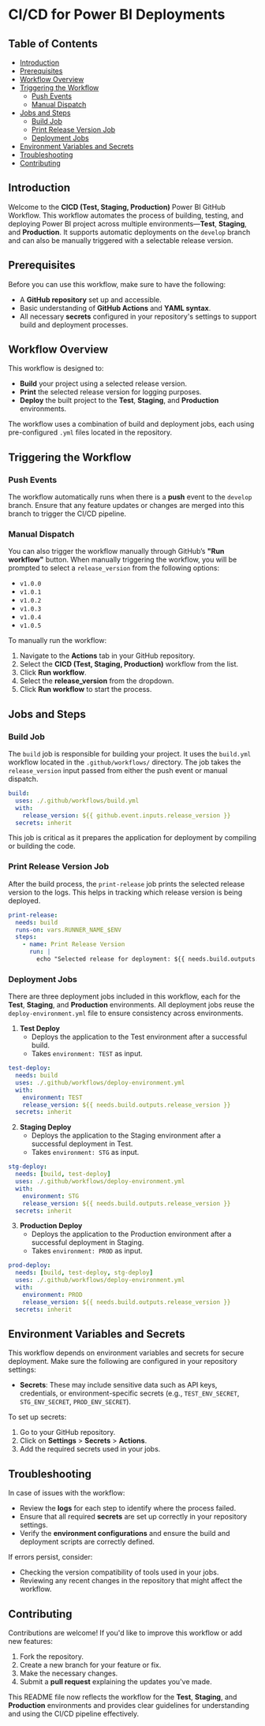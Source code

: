 # CI/CD for Power BI Deployments
## Table of Contents
- [Introduction](#introduction)
- [Prerequisites](#prerequisites)
- [Workflow Overview](#workflow-overview)
- [Triggering the Workflow](#triggering-the-workflow)
  - [Push Events](#push-events)
  - [Manual Dispatch](#manual-dispatch)
- [Jobs and Steps](#jobs-and-steps)
  - [Build Job](#build-job)
  - [Print Release Version Job](#print-release-version-job)
  - [Deployment Jobs](#deployment-jobs)
- [Environment Variables and Secrets](#environment-variables-and-secrets)
- [Troubleshooting](#troubleshooting)
- [Contributing](#contributing)

## Introduction

Welcome to the **CICD (Test, Staging, Production)** Power BI GitHub Workflow. This workflow automates the process of building, testing, and deploying Power BI project across multiple environments—**Test**, **Staging**, and **Production**. It supports automatic deployments on the `develop` branch and can also be manually triggered with a selectable release version.

## Prerequisites

Before you can use this workflow, make sure to have the following:
- A **GitHub repository** set up and accessible.
- Basic understanding of **GitHub Actions** and **YAML syntax**.
- All necessary **secrets** configured in your repository's settings to support build and deployment processes.
  
## Workflow Overview

This workflow is designed to:
- **Build** your project using a selected release version.
- **Print** the selected release version for logging purposes.
- **Deploy** the built project to the **Test**, **Staging**, and **Production** environments.

The workflow uses a combination of build and deployment jobs, each using pre-configured `.yml` files located in the repository.

## Triggering the Workflow

### Push Events

The workflow automatically runs when there is a **push** event to the `develop` branch. Ensure that any feature updates or changes are merged into this branch to trigger the CI/CD pipeline.

### Manual Dispatch

You can also trigger the workflow manually through GitHub’s **"Run workflow"** button. When manually triggering the workflow, you will be prompted to select a `release_version` from the following options:
- `v1.0.0`
- `v1.0.1`
- `v1.0.2`
- `v1.0.3`
- `v1.0.4`
- `v1.0.5`

To manually run the workflow:
1. Navigate to the **Actions** tab in your GitHub repository.
2. Select the **CICD (Test, Staging, Production)** workflow from the list.
3. Click **Run workflow**.
4. Select the **release_version** from the dropdown.
5. Click **Run workflow** to start the process.

## Jobs and Steps

### Build Job

The `build` job is responsible for building your project. It uses the `build.yml` workflow located in the `.github/workflows/` directory. The job takes the `release_version` input passed from either the push event or manual dispatch.

```yaml
build:
  uses: ./.github/workflows/build.yml
  with:
    release_version: ${{ github.event.inputs.release_version }}
  secrets: inherit
```

This job is critical as it prepares the application for deployment by compiling or building the code.

### Print Release Version Job

After the build process, the `print-release` job prints the selected release version to the logs. This helps in tracking which release version is being deployed.

```yaml
print-release:
  needs: build
  runs-on: vars.RUNNER_NAME_$ENV
  steps:
    - name: Print Release Version
      run: |
        echo "Selected release for deployment: ${{ needs.build.outputs.release_version }}"
```

### Deployment Jobs

There are three deployment jobs included in this workflow, each for the **Test**, **Staging**, and **Production** environments. All deployment jobs reuse the `deploy-environment.yml` file to ensure consistency across environments.

1. **Test Deploy**
   - Deploys the application to the Test environment after a successful build.
   - Takes `environment: TEST` as input.

```yaml
test-deploy:
  needs: build
  uses: ./.github/workflows/deploy-environment.yml
  with:
    environment: TEST
    release_version: ${{ needs.build.outputs.release_version }}
  secrets: inherit
```

2. **Staging Deploy**
   - Deploys the application to the Staging environment after a successful deployment in Test.
   - Takes `environment: STG` as input.

```yaml
stg-deploy:
  needs: [build, test-deploy]
  uses: ./.github/workflows/deploy-environment.yml
  with:
    environment: STG
    release_version: ${{ needs.build.outputs.release_version }}
  secrets: inherit
```

3. **Production Deploy**
   - Deploys the application to the Production environment after a successful deployment in Staging.
   - Takes `environment: PROD` as input.

```yaml
prod-deploy:
  needs: [build, test-deploy, stg-deploy]
  uses: ./.github/workflows/deploy-environment.yml
  with:
    environment: PROD
    release_version: ${{ needs.build.outputs.release_version }}
  secrets: inherit
```

## Environment Variables and Secrets

This workflow depends on environment variables and secrets for secure deployment. Make sure the following are configured in your repository settings:

- **Secrets**: These may include sensitive data such as API keys, credentials, or environment-specific secrets (e.g., `TEST_ENV_SECRET`, `STG_ENV_SECRET`, `PROD_ENV_SECRET`).
  
To set up secrets:
1. Go to your GitHub repository.
2. Click on **Settings** > **Secrets** > **Actions**.
3. Add the required secrets used in your jobs.

## Troubleshooting

In case of issues with the workflow:
- Review the **logs** for each step to identify where the process failed.
- Ensure that all required **secrets** are set up correctly in your repository settings.
- Verify the **environment configurations** and ensure the build and deployment scripts are correctly defined.

If errors persist, consider:
- Checking the version compatibility of tools used in your jobs.
- Reviewing any recent changes in the repository that might affect the workflow.

## Contributing

Contributions are welcome! If you'd like to improve this workflow or add new features:
1. Fork the repository.
2. Create a new branch for your feature or fix.
3. Make the necessary changes.
4. Submit a **pull request** explaining the updates you've made.


This README file now reflects the workflow for the **Test**, **Staging**, and **Production** environments and provides clear guidelines for understanding and using the CI/CD pipeline effectively.
